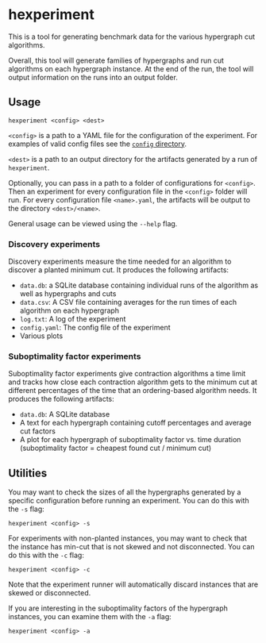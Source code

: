 # hexperiment

This is a tool for generating benchmark data for the various hypergraph cut algorithms.

Overall, this tool will generate families of hypergraphs and run cut algorithms on each hypergraph instance.
At the end of the run, the tool will output information on the runs into an output folder.

## Usage

```hexperiment <config> <dest>```

`<config>` is a path to a YAML file for the configuration of the experiment.
For examples of valid config files see the [`config` directory](config).

`<dest>` is a path to an output directory for the artifacts generated by a run of `hexperiment`.

Optionally, you can pass in a path to a folder of configurations for `<config>`.
Then an experiment for every configuration file in the `<config>` folder will run.
For every configuration file `<name>.yaml`, the artifacts will be output to the directory `<dest>/<name>`.

General usage can be viewed using the `--help` flag.

### Discovery experiments

Discovery experiments measure the time needed for an algorithm to discover a planted minimum cut. It produces
the following artifacts:

- `data.db`: a SQLite database containing individual runs of the algorithm as well as hypergraphs and cuts
- `data.csv`: A CSV file containing averages for the run times of each algorithm on each hypergraph
- `log.txt`: A log of the experiment
- `config.yaml`: The config file of the experiment
- Various plots

### Suboptimality factor experiments

Suboptimality factor experiments give contraction algorithms a time limit and tracks how close each contraction algorithm
gets to the minimum cut at different percentages of the time that an ordering-based algorithm needs. It
produces the following artifacts:

- `data.db`: A SQLite database
- A text for each hypergraph containing cutoff percentages and average cut factors
- A plot for each hypergraph of suboptimality factor vs. time duration (suboptimality factor = cheapest found cut / minimum cut)

## Utilities

You may want to check the sizes of all the hypergraphs generated by a specific configuration before running
an experiment.
You can do this with the `-s` flag:

```hexperiment <config> -s```

For experiments with non-planted instances, you may want to check that the instance has min-cut that is not skewed and not disconnected.
You can do this with the `-c` flag:

```hexperiment <config> -c```

Note that the experiment runner will automatically discard instances that are skewed or disconnected.

If you are interesting in the suboptimality factors of the hypergraph instances, you can examine them with the `-a` flag:

```hexperiment <config> -a```

